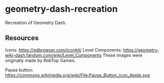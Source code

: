 # geometry-dash-recreation

 Recreation of Geometry Dash.

 ## Resources

 Icons: https://gdbrowser.com/iconkit/
 Level Components: https://geometry-wiki-dash.fandom.com/wiki/Level_Components
 These images were originally made by RobTop Games.

 Pause button: https://commons.wikimedia.org/wiki/File:Pause_Button_icon_Apple.svg
 